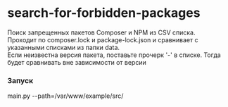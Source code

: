 # search-for-forbidden-packages
Поиск запрещенных пакетов Composer и NPM из CSV списка. <br />
Проходит по composer.lock и package-lock.json и сравнивает с указанными списками из папки data.<br />
Если неизвестна версия пакета, поставьте прочерк '-' в списке. Тогда будет сравнивать вне зависимости от версии

### Запуск
main.py --path=/var/www/example/src/
